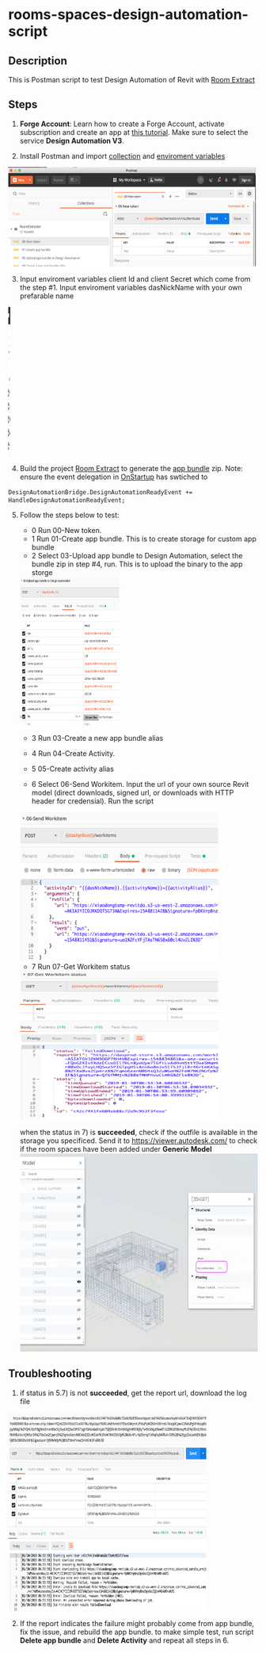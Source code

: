# rooms-spaces-design-automation-script

## Description
This is Postman script to test Design Automation of Revit with [Room Extract](../plugin) 

## Steps
1. **Forge Account**: Learn how to create a Forge Account, activate subscription and create an app at [this tutorial](http://learnforge.autodesk.io/#/account/). Make sure to select the service **Design Automation V3**.

2. Install Postman and import [collection](RoomExtractor.postman_collection.json) and [enviroment variables](RoomExtractor.postman_environment.json)
<img src="img/postman.png" height="200" width="500">


3. Input  enviroment variables client Id and client Secret which come from the step #1. Input enviroment variables dasNickName with your own prefarable name 
<img src="img/var.png" height="300" width="4s00">

4. Build the project [Room Extract](../plugin) to generate the [app bundle](../plugin/) zip. Note: ensure the event delegation in [OnStartup]() has swtiched to 
````
DesignAutomationBridge.DesignAutomationReadyEvent += HandleDesignAutomationReadyEvent;
````
5. Follow the steps below to test:

   - 0 Run 00-New token.  
   - 1 Run 01-Create app bundle. This is to create storage for custom app    bundle
   - 2 Select 03-Upload app bundle to Design Automation, select the bundle zip in step #4, run. This is to upload the binary to the app storge 
   <img src="img/uploadapp.png" height="300" width="200">


   - 3 Run 03-Create a new app bundle alias
   - 4  Run 04-Create Activity. 
   - 5 05-Create activity alias

   - 6 Select 06-Send Workitem. Input the url of your own source Revit model (direct downloads, signed url, or downloads with HTTP header for credensial). Run the script
 
   <img src="img/workitem.png" height="300" width="400">


   - 7 Run 07-Get Workitem status 

    <img src="img/status.png" height="300" width="400">
  

   when the status in 7) is **succeeded**, check if the outfile is available in the storage you specificed. Send it to https://viewer.autodesk.com/ to check if the room spaces have been added under **Generic Model** 
    <img src="img/result.png" height="400" width="600">


## Troubleshooting
1. if status in 5.7) is not **succeeded**, get the report url, download the log file
 <img src="img/log.png" height="400" width="400">

2. If the report indicates the failure might probably come from app bundle, fix the issue, and rebuild the app bundle. to make simple test, run script **Delete app bundle** and **Delete Activity** and repeat all steps in 6. 


 

